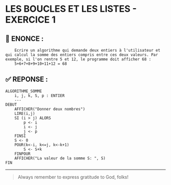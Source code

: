# LES BOUCLES ET LES LISTES - EXERCICE 1

## 🌟 ENONCE :
```
    Ecrire un algorithme qui demande deux entiers à l'utilisateur et qui calcul la somme des entiers compris entre ces deux valeurs. Par exemple, si l'on rentre 5 et 12, le programme doit afficher 68 :
    5+6+7+8+9+10+11+12 = 68
```

## ✅ REPONSE :

````
ALGORITHME_SOMME
    i, j, k, S, p : ENTIER
    ---
DEBUT
    AFFICHER("Donner deux nombres")
    LIRE(i,j)
    SI (i > j) ALORS
        p <- i
        i <- j
        j <- p
    FINSI
    S <- 0
    POUR(k<-i, k<=j, k<-k+1)
        S <- S+k
    FINPOUR
    AFFICHER("La valeur de la somme S: ", S)
FIN 
````

--- 

> Always remember to express gratitude to God, folks!